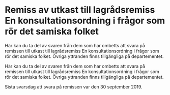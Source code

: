 # Remiss av utkast till lagrådsremiss En konsultationsordning i frågor som rör det samiska folket

Här kan du ta del av svaren från dem som har ombetts att svara på remissen till utkast till lagrådsremiss En konsultationsordning i frågor som rör det samiska folket. Övriga yttranden finns tillgängliga på departementet.

Här kan du ta del av svaren från dem som har ombetts att svara på remissen till utkast till lagrådsremiss En konsultationsordning i frågor som rör det samiska folket. Övriga yttranden finns tillgängliga på departementet.

Sista svarsdag att svara på remissen var den 30 september 2019.
